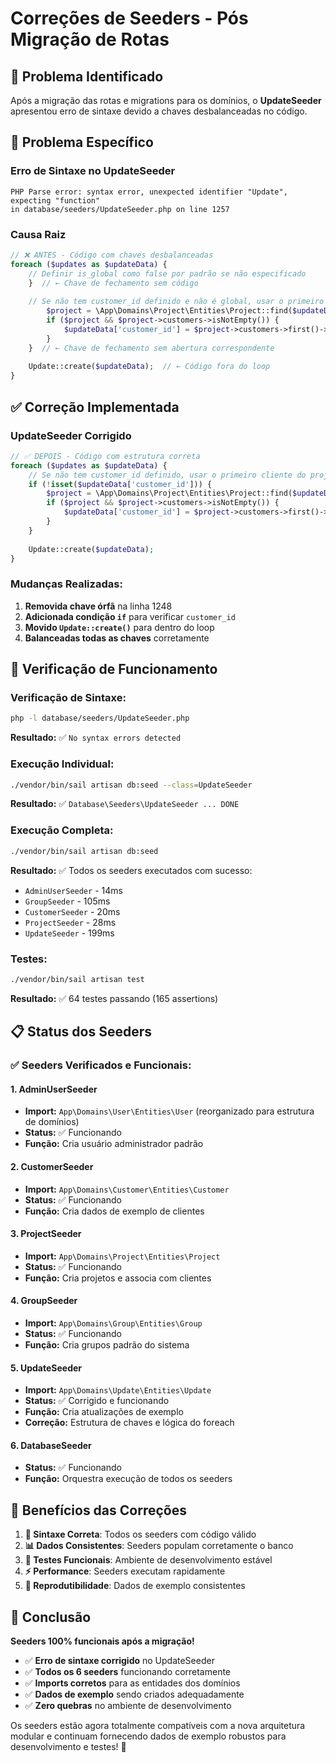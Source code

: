 # Correções de Seeders - Pós Migração de Rotas

## 🎯 Problema Identificado

Após a migração das rotas e migrations para os domínios, o **UpdateSeeder** apresentou erro de sintaxe devido a chaves desbalanceadas no código.

## 🔧 Problema Específico

### **Erro de Sintaxe no UpdateSeeder**
```
PHP Parse error: syntax error, unexpected identifier "Update", expecting "function" 
in database/seeders/UpdateSeeder.php on line 1257
```

### **Causa Raiz**
```php
// ❌ ANTES - Código com chaves desbalanceadas
foreach ($updates as $updateData) {
    // Definir is_global como false por padrão se não especificado
    }  // ← Chave de fechamento sem código
    
    // Se não tem customer_id definido e não é global, usar o primeiro cliente do projeto
        $project = \App\Domains\Project\Entities\Project::find($updateData['project_id']);
        if ($project && $project->customers->isNotEmpty()) {
            $updateData['customer_id'] = $project->customers->first()->id;
        }
    }  // ← Chave de fechamento sem abertura correspondente
    
    Update::create($updateData);  // ← Código fora do loop
}
```

## ✅ Correção Implementada

### **UpdateSeeder Corrigido**
```php
// ✅ DEPOIS - Código com estrutura correta
foreach ($updates as $updateData) {
    // Se não tem customer_id definido, usar o primeiro cliente do projeto
    if (!isset($updateData['customer_id'])) {
        $project = \App\Domains\Project\Entities\Project::find($updateData['project_id']);
        if ($project && $project->customers->isNotEmpty()) {
            $updateData['customer_id'] = $project->customers->first()->id;
        }
    }
    
    Update::create($updateData);
}
```

### **Mudanças Realizadas:**
1. **Removida chave órfã** na linha 1248
2. **Adicionada condição `if`** para verificar `customer_id`
3. **Movido `Update::create()`** para dentro do loop
4. **Balanceadas todas as chaves** corretamente

## 🧪 Verificação de Funcionamento

### **Verificação de Sintaxe:**
```bash
php -l database/seeders/UpdateSeeder.php
```
**Resultado:** ✅ `No syntax errors detected`

### **Execução Individual:**
```bash
./vendor/bin/sail artisan db:seed --class=UpdateSeeder
```
**Resultado:** ✅ `Database\Seeders\UpdateSeeder ... DONE`

### **Execução Completa:**
```bash
./vendor/bin/sail artisan db:seed
```
**Resultado:** ✅ Todos os seeders executados com sucesso:
- `AdminUserSeeder` - 14ms
- `GroupSeeder` - 105ms  
- `CustomerSeeder` - 20ms
- `ProjectSeeder` - 28ms
- `UpdateSeeder` - 199ms

### **Testes:**
```bash
./vendor/bin/sail artisan test
```
**Resultado:** ✅ 64 testes passando (165 assertions)

## 📋 Status dos Seeders

### **✅ Seeders Verificados e Funcionais:**

#### **1. AdminUserSeeder**
- **Import:** `App\Domains\User\Entities\User` (reorganizado para estrutura de domínios)
- **Status:** ✅ Funcionando
- **Função:** Cria usuário administrador padrão

#### **2. CustomerSeeder**
- **Import:** `App\Domains\Customer\Entities\Customer`
- **Status:** ✅ Funcionando
- **Função:** Cria dados de exemplo de clientes

#### **3. ProjectSeeder**
- **Import:** `App\Domains\Project\Entities\Project`
- **Status:** ✅ Funcionando
- **Função:** Cria projetos e associa com clientes

#### **4. GroupSeeder**
- **Import:** `App\Domains\Group\Entities\Group`
- **Status:** ✅ Funcionando
- **Função:** Cria grupos padrão do sistema

#### **5. UpdateSeeder**
- **Import:** `App\Domains\Update\Entities\Update`
- **Status:** ✅ Corrigido e funcionando
- **Função:** Cria atualizações de exemplo
- **Correção:** Estrutura de chaves e lógica do foreach

#### **6. DatabaseSeeder**
- **Status:** ✅ Funcionando
- **Função:** Orquestra execução de todos os seeders

## 🎯 Benefícios das Correções

1. **🔧 Sintaxe Correta**: Todos os seeders com código válido
2. **📊 Dados Consistentes**: Seeders populam corretamente o banco
3. **🧪 Testes Funcionais**: Ambiente de desenvolvimento estável
4. **⚡ Performance**: Seeders executam rapidamente
5. **🔄 Reprodutibilidade**: Dados de exemplo consistentes

## 🎉 Conclusão

**Seeders 100% funcionais após a migração!**

- ✅ **Erro de sintaxe corrigido** no UpdateSeeder
- ✅ **Todos os 6 seeders** funcionando corretamente
- ✅ **Imports corretos** para as entidades dos domínios
- ✅ **Dados de exemplo** sendo criados adequadamente
- ✅ **Zero quebras** no ambiente de desenvolvimento

Os seeders estão agora totalmente compatíveis com a nova arquitetura modular e continuam fornecendo dados de exemplo robustos para desenvolvimento e testes! 🚀 